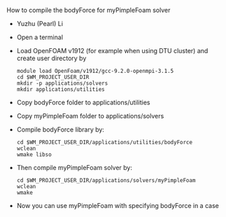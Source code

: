 How to compile the bodyForce for myPimpleFoam solver
- Yuzhu (Pearl) Li

- Open a terminal 

- Load OpenFOAM v1912 (for example when using DTU cluster) and create user directory by 

      module load OpenFoam/v1912/gcc-9.2.0-openmpi-3.1.5
      cd $WM_PROJECT_USER_DIR
      mkdir -p applications/solvers
      mkdir applications/utilities

- Copy bodyForce folder to applications/utilities
  
- Copy myPimpleFoam folder to applications/solvers

- Compile bodyForce library by:

      cd $WM_PROJECT_USER_DIR/applications/utilities/bodyForce
      wclean
      wmake libso


- Then compile myPimpleFoam solver by:

      cd $WM_PROJECT_USER_DIR/applications/solvers/myPimpleFoam
      wclean
      wmake 

- Now you can use myPimpleFoam with specifying bodyForce in a case
